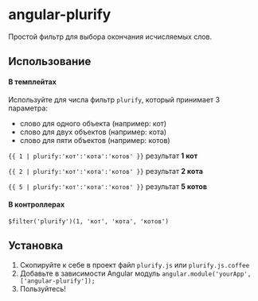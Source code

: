 # angular-plurify

Простой фильтр для выбора окончания исчисляемых слов.

## Использование

#### В темплейтах

Используйте для числа фильтр `plurify`, который принимает 3 параметра:
- слово для одного объекта (например: кот)
- слово для двух объектов (например: кота)
- слово для пяти объектов (например: котов)

`{{ 1 | plurify:'кот':'кота':'котов' }}` результат __1 кот__

`{{ 2 | plurify:'кот':'кота':'котов' }}` результат __2 кота__

`{{ 5 | plurify:'кот':'кота':'котов' }}` результат __5 котов__

#### В контроллерах
```
$filter('plurify')(1, 'кот', 'кота', 'котов')
```

## Установка

1. Скопируйте к себе в проект файл `plurify.js` или `plurify.js.coffee`
2. Добавьте в зависимости Angular модуль `angular.module('yourApp', ['angular-plurify']);`
3. Пользуйтесь!
